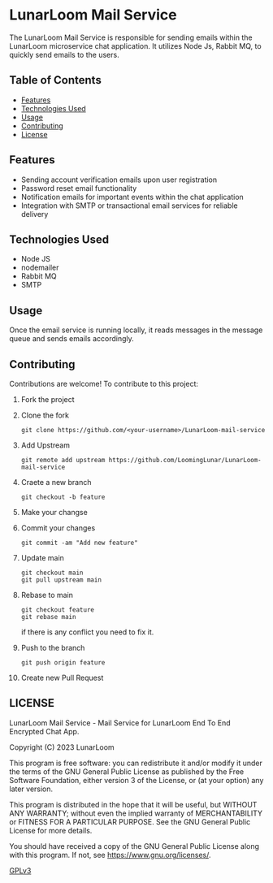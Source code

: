# LunarLoom Mail Service

The LunarLoom Mail Service is responsible for sending emails within the LunarLoom microservice chat application. It utilizes Node Js, Rabbit MQ, to quickly send emails to the users.

## Table of Contents
- [Features](#features)
- [Technologies Used](#technologies-used)
- [Usage](#usage)
- [Contributing](#contributing)
- [License](#license)

## Features
- Sending account verification emails upon user registration
- Password reset email functionality
- Notification emails for important events within the chat application
- Integration with SMTP or transactional email services for reliable delivery

## Technologies Used
- Node JS
- nodemailer
- Rabbit MQ
- SMTP

## Usage
Once the email service is running locally, it reads messages in the message queue and sends emails accordingly.

## Contributing
Contributions are welcome! To contribute to this project:
1. Fork the project
2. Clone the fork
    ```git
    git clone https://github.com/<your-username>/LunarLoom-mail-service
    ```

3. Add Upstream
    ```git
    git remote add upstream https://github.com/LoomingLunar/LunarLoom-mail-service
    ```

4. Craete a new branch
    ```git
    git checkout -b feature
    ```

5.  Make your changse
6. Commit your changes
    ```git
    git commit -am "Add new feature"
    ```

7. Update main
    ```git
    git checkout main
    git pull upstream main
    ```

8. Rebase to main
    ```git
    git checkout feature
    git rebase main
    ```

    if there is any conflict you need to fix it.
9. Push to the branch
    ```git
    git push origin feature
    ```

10. Create new Pull Request

## LICENSE

LunarLoom Mail Service - Mail Service for LunarLoom End To End Encrypted Chat App.

Copyright (C) 2023  LunarLoom

This program is free software: you can redistribute it and/or modify
it under the terms of the GNU General Public License as published by
the Free Software Foundation, either version 3 of the License, or
(at your option) any later version.

This program is distributed in the hope that it will be useful,
but WITHOUT ANY WARRANTY; without even the implied warranty of
MERCHANTABILITY or FITNESS FOR A PARTICULAR PURPOSE.  See the
GNU General Public License for more details.

You should have received a copy of the GNU General Public License
along with this program.  If not, see <https://www.gnu.org/licenses/>.

[GPLv3](LICENSE)
